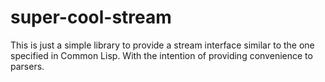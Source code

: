 <!--
SPDX-FileCopyrightText: 2024 Gnuxie <Gnuxie@protonmail.com>

SPDX-License-Identifier: CC-BY-SA-4.0
-->

# super-cool-stream

This is just a simple library to provide a stream interface similar to the one
specified in Common Lisp. With the intention of providing convenience to parsers.
